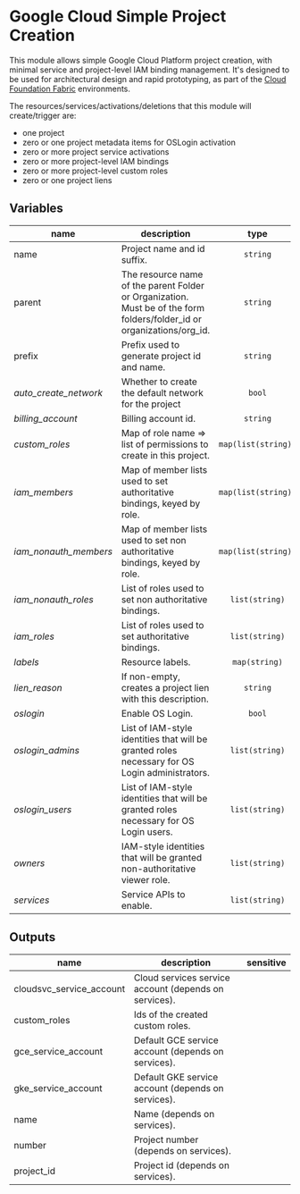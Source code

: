 # Google Cloud Simple Project Creation

This module allows simple Google Cloud Platform project creation, with minimal service and project-level IAM binding management. It's designed to be used for architectural design and rapid prototyping, as part of the [Cloud Foundation Fabric](https://github.com/terraform-google-modules/cloud-foundation-fabric) environments.

The resources/services/activations/deletions that this module will create/trigger are:

- one project
- zero or one project metadata items for OSLogin activation
- zero or more project service activations
- zero or more project-level IAM bindings
- zero or more project-level custom roles
- zero or one project liens

<!-- BEGIN TFDOC -->
## Variables

| name | description | type | required |
|---|---|:---: |:---:|
| name | Project name and id suffix. | `string` | ✓
| parent | The resource name of the parent Folder or Organization. Must be of the form folders/folder_id or organizations/org_id. | `string` | ✓
| prefix | Prefix used to generate project id and name. | `string` | ✓
| *auto_create_network* | Whether to create the default network for the project | `bool` | 
| *billing_account* | Billing account id. | `string` | 
| *custom_roles* | Map of role name => list of permissions to create in this project. | `map(list(string))` | 
| *iam_members* | Map of member lists used to set authoritative bindings, keyed by role. | `map(list(string))` | 
| *iam_nonauth_members* | Map of member lists used to set non authoritative bindings, keyed by role. | `map(list(string))` | 
| *iam_nonauth_roles* | List of roles used to set non authoritative bindings. | `list(string)` | 
| *iam_roles* | List of roles used to set authoritative bindings. | `list(string)` | 
| *labels* | Resource labels. | `map(string)` | 
| *lien_reason* | If non-empty, creates a project lien with this description. | `string` | 
| *oslogin* | Enable OS Login. | `bool` | 
| *oslogin_admins* | List of IAM-style identities that will be granted roles necessary for OS Login administrators. | `list(string)` | 
| *oslogin_users* | List of IAM-style identities that will be granted roles necessary for OS Login users. | `list(string)` | 
| *owners* | IAM-style identities that will be granted non-authoritative viewer role. | `list(string)` | 
| *services* | Service APIs to enable. | `list(string)` | 

## Outputs

| name | description | sensitive |
|---|---|:---:|
| cloudsvc_service_account | Cloud services service account (depends on services). |  |
| custom_roles | Ids of the created custom roles. |  |
| gce_service_account | Default GCE service account (depends on services). |  |
| gke_service_account | Default GKE service account (depends on services). |  |
| name | Name (depends on services). |  |
| number | Project number (depends on services). |  |
| project_id | Project id (depends on services). |  |
<!-- END TFDOC -->
